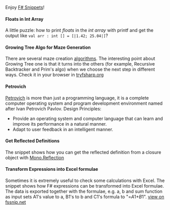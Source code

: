 Enjoy [F# Snippets](http://fssnip.net)!


#### Floats in Int Array
A little puzzle: how to print *floats* in the *int array* with printf and get the output like `val arr : int [] = [|1.42; 25.04|]`?

#### Growing Tree Algo for Maze Generation
There are several maze creation [algorithms](http://www.astrolog.org/labyrnth/algrithm.htm). The interesting point about Growing Tree one is that it turns into the others (for example, Recursive Backtracker and Prim's algo) when we choose the next step in different ways. Check it in your browser in [tryfsharp.org](http://www.tryfsharp.org/Tutorials.aspx?view=1&example=http://fssnip.net/raw/7x#)

#### Petrovich
[Petrovich](http://www.dangermouse.net/esoteric/petrovich.html) is more than just a programming language, it is a complete computer operating system and program development environment named after Ivan Petrovich Pavlov. Design Principles: 

* Provide an operating system and computer language that can learn and improve its performance in a natural manner.
* Adapt to user feedback in an intelligent manner.  

#### Get Reflected Definitions
The snippet shows how you can get the reflected definition from a closure object with [Mono.Reflection](https://github.com/jbevain/mono.reflection/)   

#### Transform Expressions into Excel formulae
Sometimes it is extremely useful to check some calculations with Excel. The snippet shows how F# expressions can be transformed into Excel formulae. The data is exported together with the formulae, e.g. a, b and sum function as input sets A1's value to a, B1's to b and C1's formula to "=$A$1+$B$1". [view on fssnip.net](http://fssnip.net/9T)
